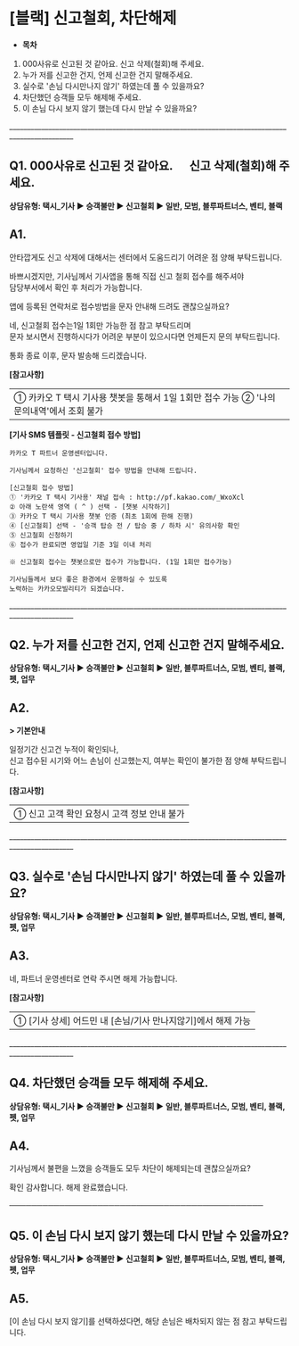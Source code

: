 # [블랙] 신고철회, 차단해제

* **목차**

1. 000사유로 신고된 것 같아요. 신고 삭제(철회)해 주세요.
2. 누가 저를 신고한 건지, 언제 신고한 건지 말해주세요.
3. 실수로 '손님 다시만나지 않기' 하였는데 풀 수 있을까요?
4. 차단했던 승객들 모두 해제해 주세요.
5. 이 손님 다시 보지 않기 했는데 다시 만날 수 있을까요?

\_\_\_\_\_\_\_\_\_\_\_\_\_\_\_\_\_\_\_\_\_\_\_\_\_\_\_\_\_\_\_\_\_\_\_\_\_\_\_\_\_\_\_\_\_\_\_\_\_\_\_\_\_\_\_\_\_\_\_\_\_\_\_\_\_\_\_\_\_\_\_\_\_\_\_\_\_\_\_\_\_\_\_\_\_\_\_\_\_\_\_\_\_\_\_\_

**Q1. 000사유로 신고된 것 같아요.      신고 삭제(철회)해 주세요.**
----------------------------------------------

**상담유형: 택시\_기사 ▶ 승객불만 ▶ 신고철회 ▶ **일반, 모범, 블루파트너스, 벤티, 블랙****

**A1.**
-------

안타깝게도 신고 삭제에 대해서는 센터에서 도움드리기 어려운 점 양해 부탁드립니다.

바쁘시겠지만, 기사님께서 기사앱을 통해 직접 신고 철회 접수를 해주셔야   
담당부서에서 확인 후 처리가 가능합니다.

앱에 등록된 연락처로 접수방법을 문자 안내해 드려도 괜찮으실까요?

네, 신고철회 접수는1일 1회만 가능한 점 참고 부탁드리며  
문자 보시면서 진행하시다가 어려운 부분이 있으시다면 언제든지 문의 부탁드립니다.

통화 종료 이후, 문자 발송해 드리겠습니다.

**[참고사항]**

|  |
| --- |
| ① 카카오 T 택시 기사용 챗봇을 통해서 1일 1회만 접수 가능 ② '나의 문의내역'에서 조회 불가 |

**[기사 SMS 템플릿 - 신고철회 접수 방법]**

```
카카오 T 파트너 운영센터입니다.  
  
기사님께서 요청하신 '신고철회' 접수 방법을 안내해 드립니다.  
  
[신고철회 접수 방법]   
① '카카오 T 택시 기사용' 채널 접속 : http://pf.kakao.com/_WxoXcl   
② 아래 노란색 영역 ( ^ ) 선택 - [챗봇 시작하기]   
③ 카카오 T 택시 기사용 챗봇 인증 (최초 1회에 한해 진행)   
④ [신고철회] 선택 - '승객 탑승 전 / 탑승 중 / 하차 시' 유의사항 확인   
⑤ 신고철회 신청하기   
⑥ 접수가 완료되면 영업일 기준 3일 이내 처리  
  
※ 신고철회 접수는 챗봇으로만 접수가 가능합니다. (1일 1회만 접수가능)  
  
기사님들께서 보다 좋은 환경에서 운행하실 수 있도록   
노력하는 카카오모빌리티가 되겠습니다.
```

\_\_\_\_\_\_\_\_\_\_\_\_\_\_\_\_\_\_\_\_\_\_\_\_\_\_\_\_\_\_\_\_\_\_\_\_\_\_\_\_\_\_\_\_\_\_\_\_\_\_\_\_\_\_\_\_\_\_\_\_\_\_\_\_\_\_\_\_\_\_\_\_\_\_\_\_\_\_\_\_\_\_\_\_\_\_\_\_\_\_\_\_\_\_\_\_

**Q2. 누가 저를 신고한 건지, 언제 신고한 건지 말해주세요.**
--------------------------------------

**상담유형: 택시\_기사 ▶ 승객불만 ▶ 신고철회 ▶ **일반, 블루파트너스, 모범, 벤티, 블랙, 펫, 업무****

**A2.**
-------

**> 기본안내**

일정기간 신고건 누적이 확인되나,   
신고 접수된 시기와 어느 손님이 신고했는지, 여부는 확인이 불가한 점 양해 부탁드립니다.

**[참고사항]**

|  |
| --- |
| ① 신고 고객 확인 요청시 고객 정보 안내 불가 |

\_\_\_\_\_\_\_\_\_\_\_\_\_\_\_\_\_\_\_\_\_\_\_\_\_\_\_\_\_\_\_\_\_\_\_\_\_\_\_\_\_\_\_\_\_\_\_\_\_\_\_\_\_\_\_\_\_\_\_\_\_\_\_\_\_\_\_\_\_\_\_\_\_\_\_\_\_\_\_\_\_\_\_\_\_\_\_\_\_\_\_\_\_\_\_\_

**Q3. 실수로 '손님 다시만나지 않기' 하였는데 풀 수 있을까요?**
----------------------------------------

**상담유형: 택시\_기사 ▶ 승객불만 ▶ 신고철회 ▶ **일반, 블루파트너스, 모범, 벤티, 블랙, 펫, 업무****

**A3.**
-------

네, 파트너 운영센터로 연락 주시면 해제 가능합니다.

**[참고사항]**

|  |
| --- |
| ① [기사 상세] 어드민 내 [손님/기사 만나지않기]에서 해제 가능 |

\_\_\_\_\_\_\_\_\_\_\_\_\_\_\_\_\_\_\_\_\_\_\_\_\_\_\_\_\_\_\_\_\_\_\_\_\_\_\_\_\_\_\_\_\_\_\_\_\_\_\_\_\_\_\_\_\_\_\_\_\_\_\_\_\_\_\_\_\_\_\_\_\_\_\_\_\_\_\_\_\_\_\_\_\_\_\_\_\_\_\_\_\_\_\_\_

**Q4. 차단했던 승객들 모두 해제해 주세요.**
----------------------------

**상담유형: 택시\_기사 ▶ 승객불만 ▶ 신고철회 ▶ **일반, 블루파트너스, 모범, 벤티, 블랙, 펫, 업무****

**A4.**
-------

기사님께서 불편을 느꼈을 승객들도 모두 차단이 해제되는데 괜찮으실까요?

확인 감사합니다. 해제 완료했습니다.

──────────────────────────────────────────────

**Q5. 이 손님 다시 보지 않기 했는데 다시 만날 수 있을까요?**
---------------------------------------

**상담유형: 택시\_기사 ▶ 승객불만 ▶ 신고철회 ▶ **일반, 블루파트너스, 모범, 벤티, 블랙, 펫, 업무****

**A5.**
-------

[이 손님 다시 보지 않기]를 선택하셨다면, 해당 손님은 배차되지 않는 점 참고 부탁드립니다.